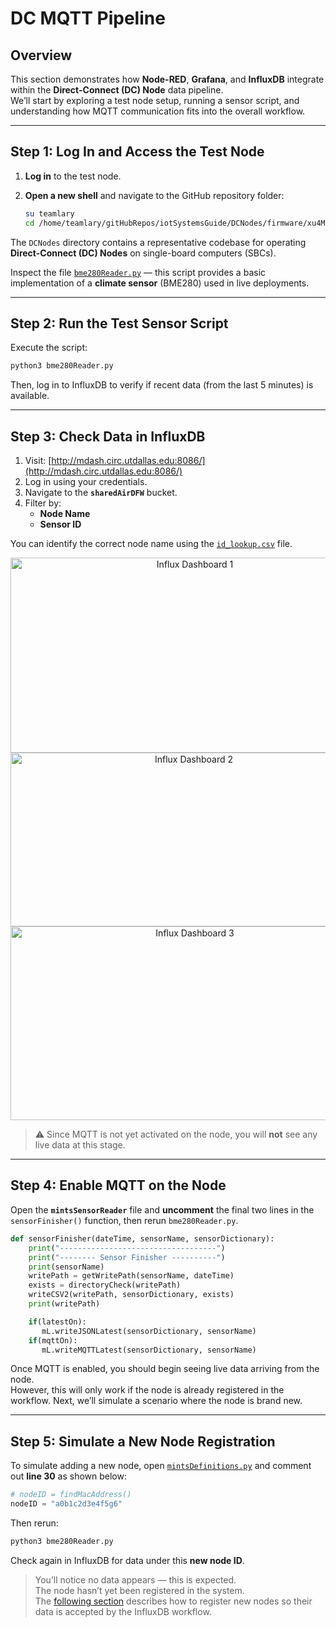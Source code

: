 # DC MQTT Pipeline

## Overview

This section demonstrates how **Node-RED**, **Grafana**, and **InfluxDB** integrate within the **Direct-Connect (DC) Node** data pipeline.  
We’ll start by exploring a test node setup, running a sensor script, and understanding how MQTT communication fits into the overall workflow.

---

## Step 1: Log In and Access the Test Node

1. **Log in** to the test node.
2. **Open a new shell** and navigate to the GitHub repository folder:

   ```bash
   su teamlary
   cd /home/teamlary/gitHubRepos/iotSystemsGuide/DCNodes/firmware/xu4Mqtt/
   ```

The `DCNodes` directory contains a representative codebase for operating **Direct-Connect (DC) Nodes** on single-board computers (SBCs).

Inspect the file [`bme280Reader.py`](https://github.com/mi3nts/iotSystemsGuide/blob/main/DCNodes/firmware/xu4Mqtt/bme280Reader.py) — this script provides a basic implementation of a **climate sensor** (BME280) used in live deployments.

---

## Step 2: Run the Test Sensor Script

Execute the script:

```bash
python3 bme280Reader.py
```

Then, log in to InfluxDB to verify if recent data (from the last 5 minutes) is available.

---

## Step 3: Check Data in InfluxDB

1. Visit: [http://mdash.circ.utdallas.edu:8086/](http://mdash.circ.utdallas.edu:8086/)
2. Log in using your credentials.
3. Navigate to the **`sharedAirDFW`** bucket.
4. Filter by:
   - **Node Name**
   - **Sensor ID**

You can identify the correct node name using the [`id_lookup.csv`](https://github.com/mi3nts/AirQualityAnalysisWorkflows/blob/main/influxdb/nodered-docker/id_lookup.csv) file.

<p align="center">
  <img width="574" height="312" alt="Influx Dashboard 1" src="https://github.com/user-attachments/assets/52e26555-5284-46bf-b153-a0914a6beb9e" />
  <img width="571" height="278" alt="Influx Dashboard 2" src="https://github.com/user-attachments/assets/56dcbe13-a586-4c3d-b169-54d126b9520a" />
  <img width="574" height="310" alt="Influx Dashboard 3" src="https://github.com/user-attachments/assets/6d897a1a-62cd-456f-89d8-527a959d35e6" />
</p>

> ⚠️ Since MQTT is not yet activated on the node, you will **not** see any live data at this stage.

---

## Step 4: Enable MQTT on the Node

Open the **`mintsSensorReader`** file and **uncomment** the final two lines in the `sensorFinisher()` function, then rerun `bme280Reader.py`.

```python
def sensorFinisher(dateTime, sensorName, sensorDictionary):
    print("-----------------------------------")
    print("-------- Sensor Finisher ----------")
    print(sensorName)
    writePath = getWritePath(sensorName, dateTime)
    exists = directoryCheck(writePath)
    writeCSV2(writePath, sensorDictionary, exists)
    print(writePath)

    if(latestOn):
       mL.writeJSONLatest(sensorDictionary, sensorName)
    if(mqttOn):
       mL.writeMQTTLatest(sensorDictionary, sensorName)
```

Once MQTT is enabled, you should begin seeing live data arriving from the node.  
However, this will only work if the node is already registered in the workflow. Next, we’ll simulate a scenario where the node is brand new.

---

## Step 5: Simulate a New Node Registration

To simulate adding a new node, open [`mintsDefinitions.py`](https://github.com/mi3nts/iotSystemsGuide/blob/main/DCNodes/firmware/xu4Mqtt/mintsXU4/mintsDefinitions.py) and comment out **line 30** as shown below:

```python
# nodeID = findMacAddress()
nodeID = "a0b1c2d3e4f5g6"
```

Then rerun:

```bash
python3 bme280Reader.py
```

Check again in InfluxDB for data under this **new node ID**.

> You’ll notice no data appears — this is expected.  
> The node hasn’t yet been registered in the system.  
> The [following section](https://github.com/mi3nts/iotSystemsGuide/blob/main/dcMqttPipelineEx02.md) describes how to register new nodes so their data is accepted by the InfluxDB workflow.
